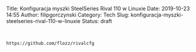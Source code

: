 Title: Konfiguracja myszki SteelSeries Rival 110 w Linuxie
Date: 2019-10-23 14:55
Author: filipgorczynski
Category: Tech
Slug: konfiguracja-myszki-steelseries-rival-110-w-linuxie
Status: draft

 

`https://github.com/flozz/rivalcfg`

